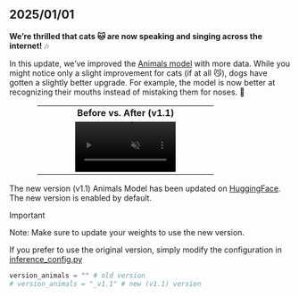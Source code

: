 ## 2025/01/01

**We’re thrilled that cats 🐱 are now speaking and singing across the internet!**  🎶

In this update, we’ve improved the [Animals model](https://huggingface.co/KwaiVGI/LivePortrait/tree/main/liveportrait_animals/base_models_v1.1) with more data. While you might notice only a slight improvement for cats (if at all 😼), dogs have gotten a slightly better upgrade. For example, the model is now better at recognizing their mouths instead of mistaking them for noses. 🐶

<table class="center" style="width: 80%; margin-left: auto; margin-right: auto;">
<tr>
    <td style="text-align: center"><b>Before vs. After (v1.1)</b></td>
</tr>

<tr>
    <td style="border: none; text-align: center;">
        <video controls loop src="https://github.com/user-attachments/assets/59fc09b9-6cb7-4265-833f-eebb27ed9511" muted="false" style="width: 60%;"></video>
    </td>
</tr>
</table>


The new version (v1.1) Animals Model has been updated on [HuggingFace](https://huggingface.co/KwaiVGI/LivePortrait/tree/main/liveportrait_animals/base_models_v1.1). The new version is enabled by default.

> [!IMPORTANT]
> Note: Make sure to update your weights to use the new version.

If you prefer to use the original version, simply modify the configuration in [inference_config.py](../../../src/config/inference_config.py#L29)
```python
version_animals = "" # old version
# version_animals = "_v1.1" # new (v1.1) version
```
